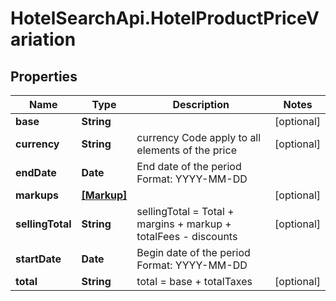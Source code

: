 # HotelSearchApi.HotelProductPriceVariation

## Properties

Name | Type | Description | Notes
------------ | ------------- | ------------- | -------------
**base** | **String** |  | [optional] 
**currency** | **String** | currency Code apply to all elements of the price | [optional] 
**endDate** | **Date** | End date of the period Format: YYYY-MM-DD | 
**markups** | [**[Markup]**](Markup.md) |  | [optional] 
**sellingTotal** | **String** | sellingTotal &#x3D; Total + margins + markup + totalFees - discounts | [optional] 
**startDate** | **Date** | Begin date of the period Format: YYYY-MM-DD | 
**total** | **String** | total &#x3D; base + totalTaxes | [optional] 



